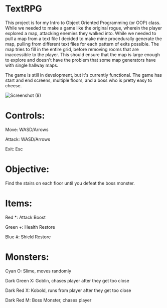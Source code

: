 # TextRPG

  This project is for my Intro to Object Oriented Programming (or OOP) class. While we needed to make a game like the original rogue, wherein the player explored a map, attacking enemies they walked into. While we needed to pull a map from a text file I decided to make mine procedurally generate the map, pulling from different text files for each pattern of exits possible. The map tries to fill in the entire grid, before removing rooms that are inaccessible to the player. This should ensure that the map is large enough to explore and doesn't have the problem that some map generators have with single hallway maps.
  
  The game is still in development, but it's currently functional. The game has start and end screens, multiple floors, and a boss who is pretty easy to cheese.

![Screenshot (8)](https://user-images.githubusercontent.com/113189775/231907326-a6f5f08b-4c66-449b-be81-4b094b2969a4.png)

# Controls:

Move: WASD/Arrows

Attack: WASD/Arrows

Exit: Esc

# Objective:

Find the stairs on each floor until you defeat the boss monster.

# Items:

Red *: Attack Boost

Green +: Health Restore

Blue #: Shield Restore

# Monsters:

Cyan O: Slime, moves randomly

Dark Green X: Goblin, chases player after they get too close

Dark Red X: Kobold, runs from player after they get too close

Dark Red M: Boss Monster, chases player

